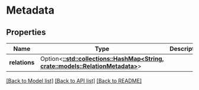 # Metadata

## Properties

Name | Type | Description | Notes
------------ | ------------- | ------------- | -------------
**relations** | Option<[**::std::collections::HashMap<String, crate::models::RelationMetadata>**](RelationMetadata.md)> |  | [optional]

[[Back to Model list]](../README.md#documentation-for-models) [[Back to API list]](../README.md#documentation-for-api-endpoints) [[Back to README]](../README.md)


